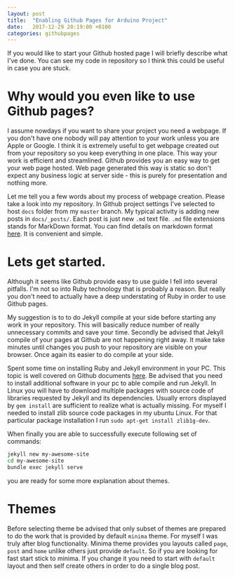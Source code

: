 ```yaml
---
layout: post
title:  "Enabling Github Pages for Arduino Project"
date:   2017-12-29 20:19:00 +0100
categories: githubpages
---
```


If you would like to start your Github hosted page I will briefly describe what I've
done. You can see my code in repository so I think this could be useful in case
you are stuck. 

# Why would you even like to use Github pages? 
I assume nowdays if you want to share your project you need a webpage.
If you don't have one nobody will pay attention to your work unless you are Apple or
Google.  I think it is extremely useful to get webpage created out from your
repository so you keep everything in one place. This way your work is efficient
and streamlined. Github provides you an easy way to get your web page hosted.
Web page generated this way is static so don't expect any business logic at
server side - this is purely for presentation and nothing more.  

Let me tell you a few words about my process of webpage creation.  Please take
a look into my repository. In Github project settings I've selected to host
`docs` folder from my `master` branch. My typical activity is adding new posts
in `docs/_posts/`. Each post is just new `.md` text file.  `.md` file
extensions stands for MarkDown format. You can find details on markdown format
[here](https://guides.github.com/pdfs/markdown-cheatsheet-online.pdf). It is
convenient and simple. 

# Lets get started. 
Although it seems like Github provide easy to use guide I fell into several
pitfalls. I'm not so into Ruby technology that is probably a reason. But really
you don't need to actually have a deep understating of Ruby in order to use
Github pages. 

My suggestion is to to do Jekyll compile at your side before starting any work
in your repository. This will basically reduce number of really unnecessary
commits and save your time. Secondly be advised that Jekyll compile of your
pages at Github are not happening right away. It make take minutes until
changes you push to your repository are visible on your browser. Once again its
easier to do compile at your side. 

Spent some time on installing Ruby and Jekyll environment in your PC. This
topic is well covered on Github documents
[here](https://jekyllrb.com/docs/quickstart/). Be advised that you need to
install additional software in your pc to able compile and run Jekyll. In Linux
you will have to download multiple packages with source code of libraries
requested by Jekyll and its dependencies. Usually errors displayed by `gem
install` are sufficient to realize what is actually missing. For myself I
needed to install zlib source code packages in my ubuntu Linux. For that
particular package installation I run `sudo apt-get install zlib1g-dev`. 

When finally you are able to successfully execute following set of commands:
```bash
jekyll new my-awesome-site
cd my-awesome-site
bundle exec jekyll serve
```
you are ready for some more explanation about themes.

# Themes
Before selecting theme  be advised that only subset of themes are prepared to
do the work that is provided by default `minima` theme.  For myself I was truly
after blog functionality. Minima theme provides you layouts called `page`,
`post` and `home` unlike others just provide `default`. So if you are looking
for fast start stick to minima. If you change it you need to start with
`default` layout and then self create others in order to do a single blog post. 

 

